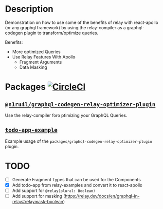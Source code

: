 # Description

Demonstration on how to use some of the benefits of relay with react-apollo (or any graphql framework) by using the relay-compiler as a graphql-codegen plugin to transform/optimize queries.

Benefits:

- More optimized Queries
- Use Relay Features With Apollo
  - Fragment Arguments
  - Data Masking

# Packages [![CircleCI](https://circleci.com/gh/n1ru4l/graphql-codegen-relay-plugins/tree/master.svg?style=svg)](https://circleci.com/gh/n1ru4l/graphql-codegen-relay-plugins/tree/master)

## [`@n1ru4l/graphql-codegen-relay-optimizer-plugin`](packages/graphql-codegen-relay-optimizer-plugin)

Use the relay-compiler foro ptimizing your GraphQL Queries.

## [`todo-app-example`](packages/todo-app-example)

Example usage of the `packages/graphql-codegen-relay-optimizer-plugin` plugin.

# TODO

- [ ] Generate Fragment Types that can be used for the Components
- [x] Add todo-app from relay-examples and convert it to react-apollo
- [ ] Add support for `@relay(plural: Boolean)`
- [ ] Add support for masking (https://relay.dev/docs/en/graphql-in-relay#relaymask-boolean)

